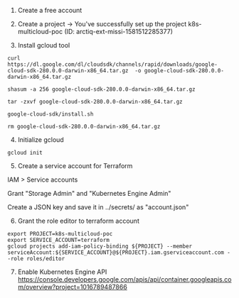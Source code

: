 1. Create a free account

2. Create a project
-> You've successfully set up the project k8s-multicloud-poc (ID: arctiq-ext-missi-1581512285377)

3. Install gcloud tool
```
curl https://dl.google.com/dl/cloudsdk/channels/rapid/downloads/google-cloud-sdk-280.0.0-darwin-x86_64.tar.gz  -o google-cloud-sdk-280.0.0-darwin-x86_64.tar.gz

shasum -a 256 google-cloud-sdk-280.0.0-darwin-x86_64.tar.gz

tar -zxvf google-cloud-sdk-280.0.0-darwin-x86_64.tar.gz

google-cloud-sdk/install.sh

rm google-cloud-sdk-280.0.0-darwin-x86_64.tar.gz
```

4. Initialize gcloud
```
gcloud init
```

5. Create a service account for Terraform

IAM > Service accounts

Grant "Storage Admin" and "Kubernetes Engine Admin"

Create a JSON key and save it in ../secrets/ as "account.json"

6. Grant the role editor to terraform account
```
export PROJECT=k8s-multicloud-poc
export SERVICE_ACCOUNT=terraform
gcloud projects add-iam-policy-binding ${PROJECT} --member serviceAccount:${SERVICE_ACCOUNT}@${PROJECT}.iam.gserviceaccount.com --role roles/editor
```
7. Enable Kubernetes Engine API
https://console.developers.google.com/apis/api/container.googleapis.com/overview?project=1016789487866
